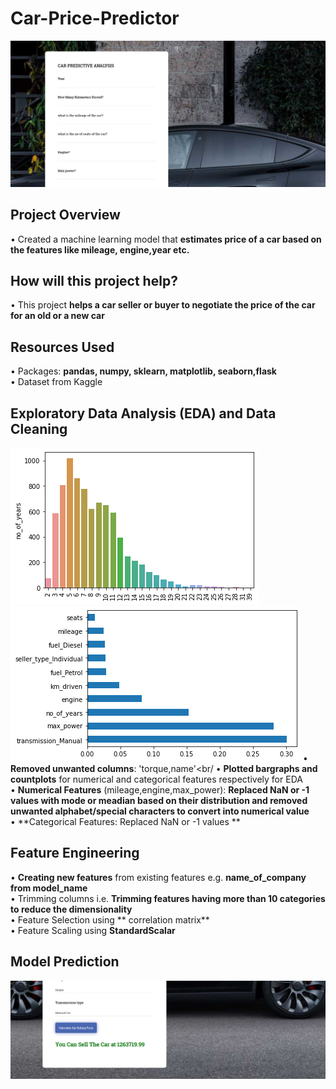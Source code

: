 # Car-Price-Predictor
![alt text](https://github.com/shrutimistry01/Car-Price-Predictor/blob/master/readme-resource/car-1.png)
## Project Overview
• Created a machine learning model that **estimates price of a car based on the features like mileage, engine,year etc.**<br/>

## How will this project help?
• This project **helps a car seller or buyer to negotiate the price of the car for an old or a new car**

## Resources Used
• Packages: **pandas, numpy, sklearn, matplotlib, seaborn,flask**<br/>
• Dataset from Kaggle

## Exploratory Data Analysis (EDA) and Data Cleaning
![alt text](https://github.com/shrutimistry01/Car-Price-Predictor/blob/master/readme-resource/graph-year.png)
![alt text](https://github.com/shrutimistry01/Car-Price-Predictor/blob/master/readme-resource/feat-imps.png)
• **Removed unwanted columns**: 'torque,name'<br/
• **Plotted bargraphs and countplots** for numerical and categorical features respectively for EDA<br/>
• **Numerical Features** (mileage,engine,max_power): **Replaced NaN or -1 values with mode or meadian based on their distribution and removed unwanted alphabet/special characters to convert into numerical value**<br/>
• **Categorical Features: Replaced NaN or -1 values **<br/>


## Feature Engineering
• **Creating new features** from existing features e.g. **name_of_company from model_name**<br/>
• Trimming columns i.e. **Trimming features having more than 10 categories to reduce the dimensionality**<br/>
• Feature Selection using ** correlation matrix**<br/>
• Feature Scaling using **StandardScalar**


## Model Prediction
![alt text](https://github.com/shrutimistry01/Car-Price-Predictor/blob/master/readme-resource/result.png)
